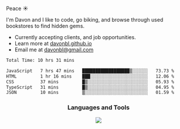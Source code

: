 Peace  :sunny:

I'm Davon and I like to code, go biking, and browse through used bookstores to find hidden gems. 



- Currently accepting clients, and job opportunities.
- Learn more at [davonbl.github.io](https://davonbl.github.io/) 
- Email me at davonbl@gmail.com

<!-- ### Coding Status  -->

<!--START_SECTION:waka-->

```txt
Total Time: 10 hrs 31 mins

JavaScript   7 hrs 47 mins   ██████████████████▒░░░░░░   73.73 %
HTML         1 hr 16 mins    ███░░░░░░░░░░░░░░░░░░░░░░   12.06 %
CSS          37 mins         █▒░░░░░░░░░░░░░░░░░░░░░░░   05.93 %
TypeScript   31 mins         █▒░░░░░░░░░░░░░░░░░░░░░░░   04.95 %
JSON         10 mins         ▒░░░░░░░░░░░░░░░░░░░░░░░░   01.59 %
```

<!--END_SECTION:waka-->


<!--
<h4 align="left">Languages and Tools:</h3>
<p align="left"> 

</p>

<p align="left"> 

-->


<h3 align="center">Languages and Tools</h3>
<p align="center">
    <a href="https://skillicons.dev">
    <img src="https://skillicons.dev/icons?i=js,html,css,sass,nodejs,express,git,prisma,postgres,graphql,apollo,postman,vscode&theme=light" />
    </a>
</p>














<!--

<a href = 'https://davonbl.github.io' target='_blank' rel='noopener noreferrer'>davonbl.github.io </a>
[davonbl.github.io](https://davonbl.github.io)
Here is my <a href = 'davonbl.github.io'>website</a> for more info.
**davonbl/davonbl** is a ✨ _special_ ✨ repository because its `README.md` (this file) appears on your GitHub profile.
### Hi there 👋
Here are some ideas to get you started:

Peace! I'm Davon, and I am an upcoming Software Engineer. Outside of my tech pursuits, I like to bike, go to used Bookstores and finding hidden gems, and attending to comedy stand-up shows. 

- 🔭 I’m currently working on ...
- 🌱 I’m currently learning ...
- 👯 I’m looking to collaborate on ...
- 🤔 I’m looking for help with ...
- 💬 Ask me about ...
- 📫 How to reach me: ...
- 😄 Pronouns: ...
- ⚡ Fun fact: ...
-->


